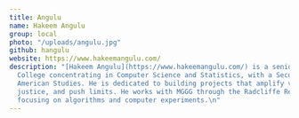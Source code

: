 ```yaml
---
title: Angulu
name: Hakeem Angulu
group: local
photo: "/uploads/angulu.jpg"
github: hangulu
website: https://www.hakeemangulu.com/
description: "[Hakeem Angulu](https://www.hakeemangulu.com/) is a senior at Harvard
  College concentrating in Computer Science and Statistics, with a Secondary in African
  American Studies. He is dedicated to building projects that amplify voices, facilitate
  justice, and push limits. He works with MGGG through the Radcliffe Research Program,
  focusing on algorithms and computer experiments.\n"
---
```



